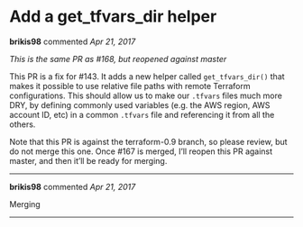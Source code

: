 # Add a get_tfvars_dir helper

**brikis98** commented *Apr 21, 2017*

*This is the same PR as #168, but reopened against master*

This PR is a fix for #143. It adds a new helper called `get_tfvars_dir()` that makes it possible to use relative file paths with remote Terraform configurations. This should allow us to make our `.tfvars` files much more DRY, by defining commonly used variables (e.g. the AWS region, AWS account ID, etc) in a common `.tfvars` file and referencing it from all the others.  

Note that this PR is against the terraform-0.9 branch, so please review, but do not merge this one. Once #167 is merged, I’ll reopen this PR against master, and then it’ll be ready for merging.
<br />
***


**brikis98** commented *Apr 21, 2017*

Merging
***

